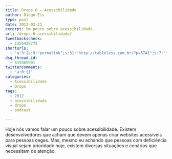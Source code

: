 ```yaml
---
title: Drops 6 – Acessibilidade
author: Diego Eis
type: post
date: 2012-03-21
excerpt: Um pouco sobre acessibilidade.
url: /drops-6-acessibilidade/
tweetbackscheck:
  - 1356439775
shorturls:
  - 'a:3:{s:9:"permalink";s:31:"http://tableless.com.br/?p=5741";s:7:"tinyurl";s:26:"http://tinyurl.com/6vhu8xe";s:4:"isgd";s:19:"http://is.gd/4w6mR9";}'
dsq_thread_id:
  - 619369901
twittercomments:
  - 'a:0:{}'
categories:
  - Acessibilidade
  - Drops
tags:
  - 2012
  - acessibilidade
  - drops
  - podcast

---
```

Hoje nós vamos falar um pouco sobre acessibilidade. Existem desenvolvedores que acham que devem apenas criar websites acessíveis para pessoas cegas. Mas, mesmo eu achando que pessoas com deficiência visual sejam prioridade hoje, existem diversas situações e cenários que necessitam de atenção.